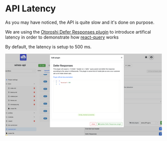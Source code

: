 # API Latency

As you may have noticed, the API is quite slow and it's done on purpose. 

We are using the [Otoroshi Defer Responses plugin](https://maif.github.io/otoroshi/manual/plugins/built-in-plugins.html#otoroshi.next.plugins.NgDeferPlugin) 
to introduce artifical latency in order to demonstrate how [react-query](https://tanstack.com/query/latest/docs/framework/react/overview) works

By default, the latency is setup to 500 ms. 

<div style="width: 100%; display: flex; justify-content: center; align-items: center;">
  <img src="/docs/defer.png" alt="The defer responses plugin" width="1000" height="auto" class="centered-img">
</div>